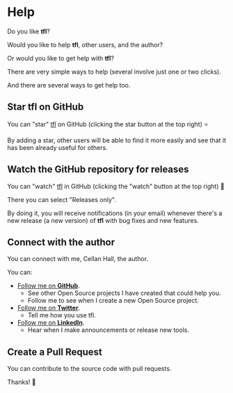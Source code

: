 # Help

Do you like **tfl**?

Would you like to help **tfl**, other users, and the author?

Or would you like to get help with **tfl**?

There are very simple ways to help (several involve just one or two clicks).

And there are several ways to get help too.

## Star **tfl** on GitHub

You can "star" [tfl](https://github.com/Ce11an/tfl) on GitHub (clicking the star button at the top right) ⭐️

By adding a star, other users will be able to find it more easily and see that it has been already useful for others.

## Watch the GitHub repository for releases

You can "watch" [tfl](https://github.com/Ce11an/tfl) in GitHub (clicking the "watch" button at the top right) 👀

There you can select "Releases only".

By doing it, you will receive notifications (in your email) whenever there's a new release (a new version) of **tfl**
with bug fixes and new features.

## Connect with the author

You can connect with me, Cellan Hall, the author.

You can:

* [Follow me on **GitHub**]("https://github.com/Ce11an").
    * See other Open Source projects I have created that could help you.
    * Follow me to see when I create a new Open Source project.
* [Follow me on **Twitter**]("https://twitter.com/Ce11an").
    * Tell me how you use tfl.
* [Follow me on **LinkedIn**]("https://www.linkedin.com/in/cellan-hall/").
    * Hear when I make announcements or release new tools.

## Create a Pull Request

You can contribute to the source code with pull requests.

Thanks! 🚀
